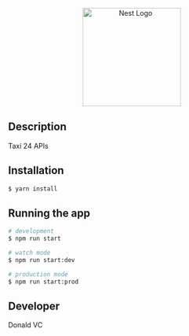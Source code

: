 <p align="center">
  <img src="https://nestjs.com/img/logo-small.svg" width="200" alt="Nest Logo" />
</p>

## Description

Taxi 24 APIs

## Installation

```bash
$ yarn install
```

## Running the app

```bash
# development
$ npm run start

# watch mode
$ npm run start:dev

# production mode
$ npm run start:prod
```

## Developer

Donald VC
